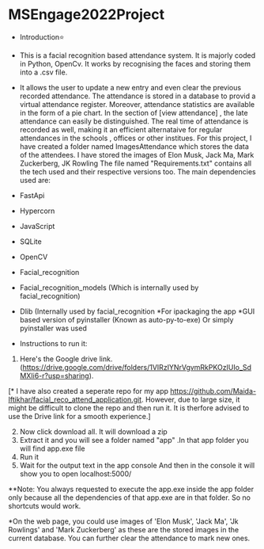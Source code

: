 # MSEngage2022Project
* Introduction⭐
* This is a facial recognition based attendance system. It is majorly coded in Python, OpenCv. It works by recognising the faces and storing them into a .csv file. 
* It allows the user to update a new entry and even clear the previous recorded attendance. The attendance is stored in a database to provid a virtual attendance register. Moreover, attendance statistics are available in the form of a pie chart. In the section of [view attendance] , the late attendance can easily be distinguished.
The real time of attendance is recorded as well, making it an efficient alternataive for regular attendances in the schools , offices or other institues. 
For this project,
I have created a folder named ImagesAttendance which stores the data of the attendees. I have stored the images of Elon Musk, Jack Ma, Mark Zuckerberg, JK Rowling 
The file named "Requirements.txt" contains all the tech used and their respective versions too.
The main dependencies used are:
* FastApi
* Hypercorn
* JavaScript
* SQLite
* OpenCV
* Facial_recognition
* Facial_recognition_models (Which is internally used by facial_recognition)
* Dlib (Internally used by facial_recognition
*For ipackaging the app *GUI based version of pyinstaller (Known as auto-py-to-exe) Or simply pyinstaller was used 

* Instructions to run it:
1. Here's the Google drive link. (https://drive.google.com/drive/folders/1VIRzIYNrVgvmRkPKOzIUIo_SdMXIi6-r?usp=sharing).


[* I have also created a seperate repo for my app https://github.com/Maida-Iftikhar/facial_reco_attend_application.git. However, due to large size, it might be difficult to clone the repo and then run it. It is therfore advised to use the Drive link for a smooth experience.]



2. Now click download all. It will download a zip
3. Extract it and you will see a folder named "app" .In that app folder you will find app.exe file
4. Run it
5. Wait for the output text in the app console And then in the console it will show you to open localhost:5000/



**Note: You always requested to execute the app.exe inside the app folder only because all the dependencies of that app.exe are in that folder. So no shortcuts
would work.

*On the web page, you could use images of 'Elon Musk', 'Jack Ma', 'Jk Rowlings' and 'Mark Zuckerberg' as these are the stored images in the current database. You
can further clear the attendance to mark new ones. 





